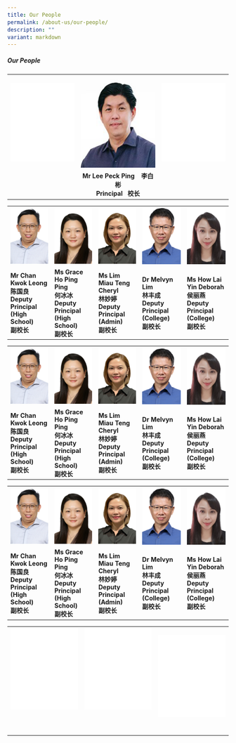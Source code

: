 ```yaml
---
title: Our People
permalink: /about-us/our-people/
description: ""
variant: markdown
---
```

##### Our People


<table>
  <tbody><tr>
    <th><img style="width: 100%;" src="/images/About%20Us/Our%20People/peoplev2_00.png"></th>
    <th><img style="width: 100%;" src="/images/About%20Us/Our%20People/peoplev2_1.png"></th>
    <th><img style="width: 100%;" src="/images/About%20Us/Our%20People/peoplev2_00.png"></th>
  </tr>
  <tr>
    <td><strong><br><br> <br></strong>
</td>
		<td><center><strong>Mr Lee Peck Ping &nbsp;&nbsp; 李白彬<br> Principal &nbsp;&nbsp;校长 </strong></center></td>
		<td> <strong> <br> <br><br></strong></td>
		</tr>

</tbody>
</table>




<table>
  <tbody><tr>
    <th><img style="width: 100%;" src="/images/About%20Us/Our%20People/208ckl.png"></th>
    <th><img style="width: 100%;" src="/images/About%20Us/Our%20People/208grace.png"></th>
    <th><img style="width: 100%;" src="/images/About%20Us/Our%20People/208cheryl.png"></th>
		<th><img style="width: 100%;" src="/images/About%20Us/Our%20People/208ml.png"></th>
		<th><img style="width: 100%;" src="/images/About%20Us/Our%20People/deborah.png"></th>
  </tr>
  <tr>
    <td><strong>Mr Chan Kwok Leong<br>陈国良<br> Deputy Principal (High School)<br>副校长 </strong>
</td>
		<td><strong>Ms Grace Ho Ping Ping<br>何冰冰<br>Deputy Principal (High School)<br>副校长 </strong></td>
		<td> <strong>Ms Lim Miau Teng Cheryl <br> 林妙婷<br>Deputy Principal (Admin)<br>副校长</strong></td>
		<td><strong>Dr Melvyn Lim <br>林丰成<br> Deputy Principal (College) <br>副校长</strong></td>
		<td><strong>Ms How Lai Yin Deborah <br>侯丽燕<br> Deputy Principal (College)<br>副校长</strong></td>
		</tr>
</tbody>
</table>

<table>
  <tbody><tr>
    <th><img style="width: 100%;" src="/images/About%20Us/Our%20People/208ckl.png"></th>
    <th><img style="width: 100%;" src="/images/About%20Us/Our%20People/208grace.png"></th>
    <th><img style="width: 100%;" src="/images/About%20Us/Our%20People/208cheryl.png"></th>
		<th><img style="width: 100%;" src="/images/About%20Us/Our%20People/208ml.png"></th>
		<th><img style="width: 100%;" src="/images/About%20Us/Our%20People/deborah.png"></th>
  </tr>
  <tr>
    <td><strong>Mr Chan Kwok Leong<br>陈国良<br> Deputy Principal (High School)<br>副校长 </strong>
</td>
		<td><strong>Ms Grace Ho Ping Ping<br>何冰冰<br>Deputy Principal (High School)<br>副校长 </strong></td>
		<td> <strong>Ms Lim Miau Teng Cheryl <br> 林妙婷<br>Deputy Principal (Admin)<br>副校长</strong></td>
		<td><strong>Dr Melvyn Lim <br>林丰成<br> Deputy Principal (College) <br>副校长</strong></td>
		<td><strong>Ms How Lai Yin Deborah <br>侯丽燕<br> Deputy Principal (College)<br>副校长</strong></td>
		</tr>
</tbody>
</table>

<table>
  <tbody><tr>
    <th><img style="width: 100%;" src="/images/About%20Us/Our%20People/208ckl.png"></th>
    <th><img style="width: 100%;" src="/images/About%20Us/Our%20People/208grace.png"></th>
    <th><img style="width: 100%;" src="/images/About%20Us/Our%20People/208cheryl.png"></th>
		<th><img style="width: 100%;" src="/images/About%20Us/Our%20People/208ml.png"></th>
		<th><img style="width: 100%;" src="/images/About%20Us/Our%20People/deborah.png"></th>
  </tr>
  <tr>
    <td><strong>Mr Chan Kwok Leong<br>陈国良<br> Deputy Principal (High School)<br>副校长 </strong>
</td>
		<td><strong>Ms Grace Ho Ping Ping<br>何冰冰<br>Deputy Principal (High School)<br>副校长 </strong></td>
		<td> <strong>Ms Lim Miau Teng Cheryl <br> 林妙婷<br>Deputy Principal (Admin)<br>副校长</strong></td>
		<td><strong>Dr Melvyn Lim <br>林丰成<br> Deputy Principal (College) <br>副校长</strong></td>
		<td><strong>Ms How Lai Yin Deborah <br>侯丽燕<br> Deputy Principal (College)<br>副校长</strong></td>
		</tr>
</tbody>
</table>








<table style="table-layout: fixed; width: 100%;">
  <tbody>
    <tr>
			      <td style="width: 22%; margin-right: 15px;">
        <img style="width: 100%;" src="/images/About%20Us/Our%20People/peoplev2_00.png">
        <br>
        <strong> <br><br><br></strong>
      </td>
			    <td style="width: 22%; margin-right: 15px;">
        <img style="width: 100%;" src="/images/About%20Us/Our%20People/peoplev2_00.png">
        <br>
        <strong>  <br><br> <br></strong>
      </td>			
			    <td style="width: 22%; margin-right: 15px;">
        <img style="width: 100%;" src="/images/About%20Us/Our%20People/peoplev2_00.png">
        <br>
        <strong> <br> </strong>
      </td>	
          </tr></tbody>
</table>